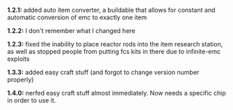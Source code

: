 **1.2.1:** added auto item converter, a buildable that allows for constant and automatic conversion of emc to exactly one item

**1.2.2:** I don't remember what I changed here 

**1.2.3:** fixed the inability to place reactor rods into the item research station, as well as stopped people from putting fcs kits in there due to infinite-emc exploits

**1.3.3:** added easy craft stuff (and forgot to change version number properly)

**1.4.0:** nerfed easy craft stuff almost immediately. Now needs a specific chip in order to use it.
